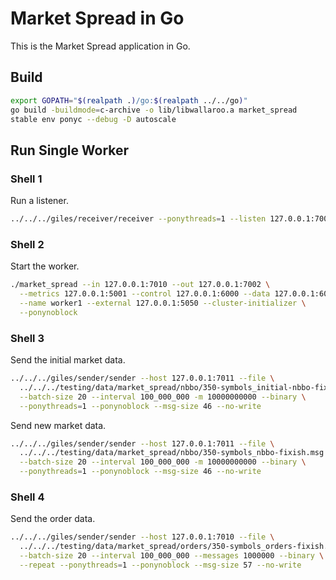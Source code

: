 # Market Spread in Go

This is the Market Spread application in Go.

## Build

```bash
export GOPATH="$(realpath .)/go:$(realpath ../../go)"
go build -buildmode=c-archive -o lib/libwallaroo.a market_spread
stable env ponyc --debug -D autoscale
```

## Run Single Worker

### Shell 1

Run a listener.

```bash
../../../giles/receiver/receiver --ponythreads=1 --listen 127.0.0.1:7002
```

### Shell 2

Start the worker.

```bash
./market_spread --in 127.0.0.1:7010 --out 127.0.0.1:7002 \
  --metrics 127.0.0.1:5001 --control 127.0.0.1:6000 --data 127.0.0.1:6001 \
  --name worker1 --external 127.0.0.1:5050 --cluster-initializer \
  --ponynoblock
```

### Shell 3

Send the initial market data.

```bash
../../../giles/sender/sender --host 127.0.0.1:7011 --file \
  ../../../testing/data/market_spread/nbbo/350-symbols_initial-nbbo-fixish.msg \
  --batch-size 20 --interval 100_000_000 -m 10000000000 --binary \
  --ponythreads=1 --ponynoblock --msg-size 46 --no-write
```

Send new market data.

```bash
../../../giles/sender/sender --host 127.0.0.1:7011 --file \
  ../../../testing/data/market_spread/nbbo/350-symbols_nbbo-fixish.msg \
  --batch-size 20 --interval 100_000_000 -m 10000000000 --binary \
  --ponythreads=1 --ponynoblock --msg-size 46 --no-write
```

### Shell 4

Send the order data.

```bash
../../../giles/sender/sender --host 127.0.0.1:7010 --file \
  ../../../testing/data/market_spread/orders/350-symbols_orders-fixish.msg \
  --batch-size 20 --interval 100_000_000 --messages 1000000 --binary \
  --repeat --ponythreads=1 --ponynoblock --msg-size 57 --no-write
```
